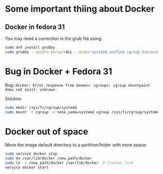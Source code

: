 # Some important thiing about Docker
## Docker in fedora 31
You may need a correction in the grub file using:

```bash
sudo dnf install grubby
sudo grubby --update-kernel=ALL --args="systemd.unified_cgroup_hierarchy=0"
```

# Bug in Docker + Fedora 31
Bug: `docker: Error response from daemon: cgroups: cgroup mountpoint does not exist: unknown.`

Solution
```bash
sudo mkdir /sys/fs/cgroup/systemd
sudo mount -t cgroup -o none,name=systemd cgroup /sys/fs/cgroup/systemd
```

# Docker out of space
Move the image default directory to a partition/folder with more space:
```bash
sudo service docker stop
sudo mv /var/lib/docker /new_path/docker
sudo ln -s /new_path/docker /var/lib/docker  # Creates link
service docker start
```
